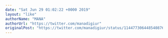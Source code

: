 ```yaml
---
date: "Sat Jun 29 01:02:22 +0000 2019"
layout: "like"
authorName: "MANA"
authorUrl: "https://twitter.com/manadigiur"
originalPost: "https://twitter.com/manadigiur/status/1144773064485408768"
---
```

